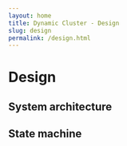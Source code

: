 ```yaml
---
layout: home
title: Dynamic Cluster - Design
slug: design
permalink: /design.html
---
```

# Design

## System architecture

## State machine